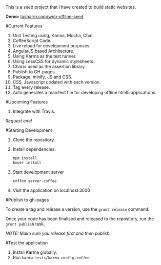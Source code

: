 This is a seed project that I have created to build static websites.

**Demo:** [tusharm.com/web-offline-seed](http://tusharm.com/web-offline-seed)

#Current Features

1. Unit Testing using, Karma, Mocha, Chai.
2. CoffeeScript Code.
3. Live reload for development purposes.
4. AngularJS based Architecture.
5. Using Karma as the test runner.
6. Using LessCSS for dynamic stylesheets.
7. Chai is used as the assertion library.
8. Publish to GH-pages.
9. Package, minify, JS and CSS.
10. CSS, Javascript updated with each version.
11. Tag every release.
12. Auto generates a manifest file for developing offline html5 applications.


#Upcoming Features


1. Integrate with Travis.

*Request one!*



#Starting Development

1. Clone the repository.
2. Install dependencies.

	```bash
	npm install
	bower install
	```
3. Start development server

	```bash
	coffee server.coffee
	```
4. Visit the application on localhost:3000

#Publish to gh-pages

To create a tag and release a version, use the `grunt release` command.

Once your code has been finalised and released to the repository, run the `grunt publish` task.

*NOTE: Make sure you release first and then publish.*

#Test the application

1. Install Karma globally.
2. Run `karma tests/karma.config.coffee`.
